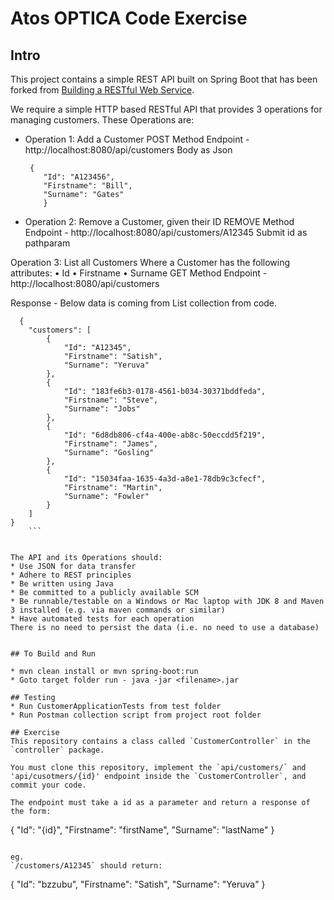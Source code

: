 # Atos OPTICA Code Exercise

## Intro
This project contains a simple REST API built on Spring Boot that has been forked from [Building a RESTful Web Service](https://spring.io/guides/gs/rest-service/).

We require a simple HTTP based RESTful API that provides 3 operations for managing customers. These Operations are:

* Operation 1: Add a Customer
    POST Method Endpoint - http://localhost:8080/api/customers
    Body as Json
    ```
     {
        "Id": "A123456",
        "Firstname": "Bill",
        "Surname": "Gates"
        }
    ```
* Operation 2: Remove a Customer, given their ID
    REMOVE Method Endpoint - http://localhost:8080/api/customers/A12345
    Submit id as pathparam

Operation 3: List all Customers
Where a Customer has the following attributes:
• Id
• Firstname
• Surname
GET Method Endpoint - http://localhost:8080/api/customers

Response - Below data is coming from List collection from code.
```
  {
    "customers": [
        {
            "Id": "A12345",
            "Firstname": "Satish",
            "Surname": "Yeruva"
        },
        {
            "Id": "183fe6b3-0178-4561-b034-30371bddfeda",
            "Firstname": "Steve",
            "Surname": "Jobs"
        },
        {
            "Id": "6d8db806-cf4a-400e-ab8c-50eccdd5f219",
            "Firstname": "James",
            "Surname": "Gosling"
        },
        {
            "Id": "15034faa-1635-4a3d-a8e1-78db9c3cfecf",
            "Firstname": "Martin",
            "Surname": "Fowler"
        }
    ]
}
    ```


The API and its Operations should:
* Use JSON for data transfer
* Adhere to REST principles
* Be written using Java
* Be committed to a publicly available SCM
* Be runnable/testable on a Windows or Mac laptop with JDK 8 and Maven 3 installed (e.g. via maven commands or similar)
* Have automated tests for each operation
There is no need to persist the data (i.e. no need to use a database)


## To Build and Run

* mvn clean install or mvn spring-boot:run
* Goto target folder run - java -jar <filename>.jar 

## Testing 
* Run CustomerApplicationTests from test folder 
* Run Postman collection script from project root folder 

## Exercise
This repository contains a class called `CustomerController` in the `controller` package.

You must clone this repository, implement the `api/customers/` and 'api/cusotmers/{id}' endpoint inside the `CustomerController`, and commit your code.

The endpoint must take a id as a parameter and return a response of the form:
```
{
    "Id": "{id}",
    "Firstname": "firstName",
    "Surname": "lastName"
}
```

eg.
`/customers/A12345` should return:
```
{
    "Id": "bzzubu",
    "Firstname": "Satish",
    "Surname": "Yeruva"
}
```
